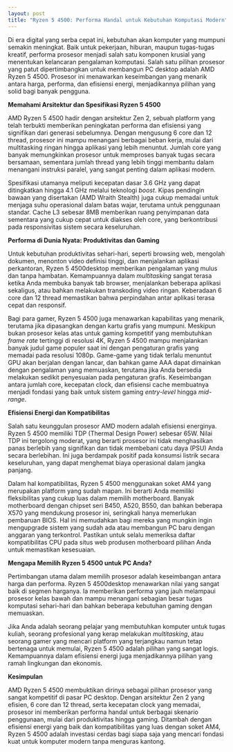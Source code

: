 ```yaml
---
layout: post
title: "Ryzen 5 4500: Performa Handal untuk Kebutuhan Komputasi Modern"
---
```


Di era digital yang serba cepat ini, kebutuhan akan komputer yang mumpuni semakin meningkat. Baik untuk pekerjaan, hiburan, maupun tugas-tugas kreatif, performa prosesor menjadi salah satu komponen krusial yang menentukan kelancaran pengalaman komputasi. Salah satu pilihan prosesor yang patut dipertimbangkan untuk membangun PC desktop adalah AMD Ryzen 5 4500. Prosesor ini menawarkan keseimbangan yang menarik antara harga, performa, dan efisiensi energi, menjadikannya pilihan yang solid bagi banyak pengguna.

**Memahami Arsitektur dan Spesifikasi Ryzen 5 4500**

AMD Ryzen 5 4500 hadir dengan arsitektur Zen 2, sebuah platform yang telah terbukti memberikan peningkatan performa dan efisiensi yang signifikan dari generasi sebelumnya. Dengan mengusung 6 core dan 12 thread, prosesor ini mampu menangani berbagai beban kerja, mulai dari multitasking ringan hingga aplikasi yang lebih menuntut. Jumlah core yang banyak memungkinkan prosesor untuk memproses banyak tugas secara bersamaan, sementara jumlah thread yang lebih tinggi membantu dalam menangani instruksi paralel, yang sangat penting dalam aplikasi modern.

Spesifikasi utamanya meliputi kecepatan dasar 3.6 GHz yang dapat ditingkatkan hingga 4.1 GHz melalui teknologi *boost*. Kipas pendingin bawaan yang disertakan (AMD Wraith Stealth) juga cukup memadai untuk menjaga suhu operasional dalam batas wajar, terutama untuk penggunaan standar. Cache L3 sebesar 8MB memberikan ruang penyimpanan data sementara yang cukup cepat untuk diakses oleh core, yang berkontribusi pada responsivitas sistem secara keseluruhan.

**Performa di Dunia Nyata: Produktivitas dan Gaming**

Untuk kebutuhan produktivitas sehari-hari, seperti browsing web, mengolah dokumen, menonton video definisi tinggi, dan menjalankan aplikasi perkantoran, Ryzen 5 4500desktop memberikan pengalaman yang mulus dan tanpa hambatan. Kemampuannya dalam *multitasking* sangat terasa ketika Anda membuka banyak tab browser, menjalankan beberapa aplikasi sekaligus, atau bahkan melakukan transkoding video ringan. Keberadaan 6 core dan 12 thread memastikan bahwa perpindahan antar aplikasi terasa cepat dan responsif.

Bagi para gamer, Ryzen 5 4500 juga menawarkan kapabilitas yang menarik, terutama jika dipasangkan dengan kartu grafis yang mumpuni. Meskipun bukan prosesor kelas atas untuk gaming kompetitif yang membutuhkan *frame rate* tertinggi di resolusi 4K, Ryzen 5 4500 mampu menjalankan banyak judul game populer saat ini dengan pengaturan grafis yang memadai pada resolusi 1080p. Game-game yang tidak terlalu menuntut GPU akan berjalan dengan lancar, dan bahkan game AAA dapat dimainkan dengan pengalaman yang memuaskan, terutama jika Anda bersedia melakukan sedikit penyesuaian pada pengaturan grafis. Keseimbangan antara jumlah core, kecepatan clock, dan efisiensi cache membuatnya menjadi fondasi yang baik untuk sistem gaming *entry-level* hingga *mid-range*.

**Efisiensi Energi dan Kompatibilitas**

Salah satu keunggulan prosesor AMD modern adalah efisiensi energinya. Ryzen 5 4500 memiliki TDP (Thermal Design Power) sebesar 65W. Nilai TDP ini tergolong moderat, yang berarti prosesor ini tidak menghasilkan panas berlebih yang signifikan dan tidak membebani catu daya (PSU) Anda secara berlebihan. Ini juga berdampak positif pada konsumsi listrik secara keseluruhan, yang dapat menghemat biaya operasional dalam jangka panjang.

Dalam hal kompatibilitas, Ryzen 5 4500 menggunakan soket AM4 yang merupakan platform yang sudah mapan. Ini berarti Anda memiliki fleksibilitas yang cukup luas dalam memilih motherboard. Banyak motherboard dengan chipset seri B450, A520, B550, dan bahkan beberapa X570 yang mendukung prosesor ini, seringkali hanya memerlukan pembaruan BIOS. Hal ini memudahkan bagi mereka yang mungkin ingin mengupgrade sistem yang sudah ada atau membangun PC baru dengan anggaran yang terkontrol. Pastikan untuk selalu memeriksa daftar kompatibilitas CPU pada situs web produsen motherboard pilihan Anda untuk memastikan kesesuaian.

**Mengapa Memilih Ryzen 5 4500 untuk PC Anda?**

Pertimbangan utama dalam memilih prosesor adalah keseimbangan antara harga dan performa. Ryzen 5 4500desktop menawarkan nilai yang sangat baik di segmen harganya. Ia memberikan performa yang jauh melampaui prosesor kelas bawah dan mampu menangani sebagian besar tugas komputasi sehari-hari dan bahkan beberapa kebutuhan gaming dengan memuaskan.

Jika Anda adalah seorang pelajar yang membutuhkan komputer untuk tugas kuliah, seorang profesional yang kerap melakukan *multitasking*, atau seorang gamer yang mencari platform yang terjangkau namun tetap bertenaga untuk memulai, Ryzen 5 4500 adalah pilihan yang sangat logis. Kemampuannya dalam efisiensi energi juga menjadikannya pilihan yang ramah lingkungan dan ekonomis.

**Kesimpulan**

AMD Ryzen 5 4500 membuktikan dirinya sebagai pilihan prosesor yang sangat kompetitif di pasar PC desktop. Dengan arsitektur Zen 2 yang efisien, 6 core dan 12 thread, serta kecepatan clock yang memadai, prosesor ini memberikan performa handal untuk berbagai skenario penggunaan, mulai dari produktivitas hingga gaming. Ditambah dengan efisiensi energi yang baik dan kompatibilitas yang luas dengan soket AM4, Ryzen 5 4500 adalah investasi cerdas bagi siapa saja yang mencari fondasi kuat untuk komputer modern tanpa menguras kantong.
